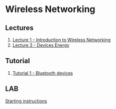 # Wireless Networking

## Lectures

1. [Lecture 1 - Introduction to Wireless Networking]({{site.baseurl}}/2021-01-15-cs4222-lecture-1-introduction/)
2. [Lecture 3 - Devices Energy]({{site.baseurl}}/2021-01-29-cs4222-lecture-3-devices-energy)


## Tutorial

1. [Tutorial 1 - Bluetooth devices]({{site.baseurl}}/2021-01-29-cs4222-tutorial-2-bluetooth-devices)

## LAB

[Starting instructions]({{site.baseurl}}/2021-02-07-cs4222-contiki-lab-set-up)
